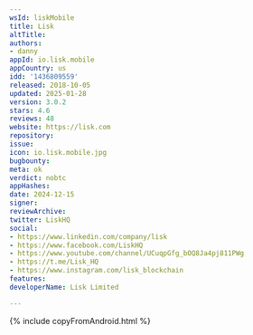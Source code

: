```yaml
---
wsId: liskMobile
title: Lisk
altTitle: 
authors:
- danny
appId: io.lisk.mobile
appCountry: us
idd: '1436809559'
released: 2018-10-05
updated: 2025-01-28
version: 3.0.2
stars: 4.6
reviews: 48
website: https://lisk.com
repository: 
issue: 
icon: io.lisk.mobile.jpg
bugbounty: 
meta: ok
verdict: nobtc
appHashes: 
date: 2024-12-15
signer: 
reviewArchive: 
twitter: LiskHQ
social:
- https://www.linkedin.com/company/lisk
- https://www.facebook.com/LiskHQ
- https://www.youtube.com/channel/UCuqpGfg_bOQ8Ja4pj811PWg
- https://t.me/Lisk_HQ
- https://www.instagram.com/lisk_blockchain
features: 
developerName: Lisk Limited

---
```


{% include copyFromAndroid.html %}